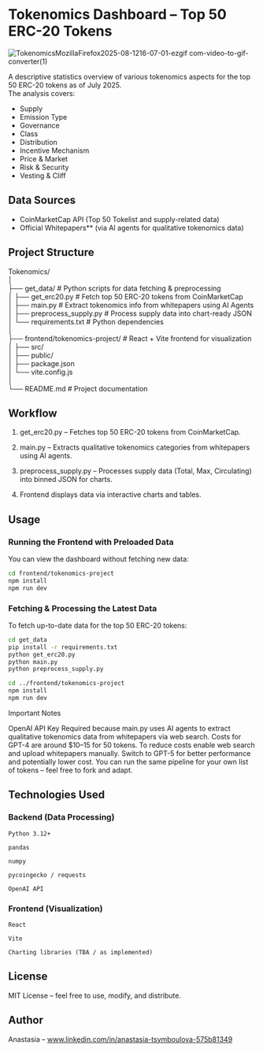 # Tokenomics Dashboard – Top 50 ERC-20 Tokens

![TokenomicsMozillaFirefox2025-08-1216-07-01-ezgif com-video-to-gif-converter(1)](https://github.com/user-attachments/assets/3f1945d2-bc0f-4141-bde6-56f3c1b6f80e)

A descriptive statistics overview of various tokenomics aspects for the top 50 ERC-20 tokens as of July 2025.  
The analysis covers:  
- Supply
- Emission Type
- Governance
- Class
- Distribution
- Incentive Mechanism
- Price & Market
- Risk & Security
- Vesting & Cliff


## Data Sources
- CoinMarketCap API (Top 50 Tokelist and supply-related data)
- Official Whitepapers** (via AI agents for qualitative tokenomics data)


## Project Structure

Tokenomics/  
│  
├── get_data/                      # Python scripts for data fetching & preprocessing  
│   ├── get_erc20.py               # Fetch top 50 ERC-20 tokens from CoinMarketCap  
│   ├── main.py                    # Extract tokenomics info from whitepapers using AI Agents  
│   ├── preprocess_supply.py       # Process supply data into chart-ready JSON  
│   └── requirements.txt           # Python dependencies  
│  
├── frontend/tokenomics-project/   # React + Vite frontend for visualization  
│   ├── src/  
│   ├── public/  
│   ├── package.json  
│   └── vite.config.js  
│  
└── README.md                      # Project documentation  


## Workflow

1. get_erc20.py – Fetches top 50 ERC-20 tokens from CoinMarketCap.

2. main.py – Extracts qualitative tokenomics categories from whitepapers using AI agents.

3. preprocess_supply.py – Processes supply data (Total, Max, Circulating) into binned JSON for charts.

4. Frontend displays data via interactive charts and tables.


## Usage
### Running the Frontend with Preloaded Data

You can view the dashboard without fetching new data:

```bash
cd frontend/tokenomics-project
npm install
npm run dev
```
### Fetching & Processing the Latest Data

To fetch up-to-date data for the top 50 ERC-20 tokens:
```bash
cd get_data
pip install -r requirements.txt
python get_erc20.py
python main.py
python preprocess_supply.py
```
```bash
cd ../frontend/tokenomics-project
npm install
npm run dev
```
Important Notes

OpenAI API Key Required because main.py uses AI agents to extract qualitative tokenomics data from whitepapers via web search.
Costs for GPT-4 are around $10–15 for 50 tokens. To reduce costs enable web search and upload whitepapers manually. Switch to GPT-5 for better performance and potentially lower cost.
You can run the same pipeline for your own list of tokens – feel free to fork and adapt.

## Technologies Used

### Backend (Data Processing)

    Python 3.12+

    pandas

    numpy

    pycoingecko / requests

    OpenAI API

### Frontend (Visualization)

    React

    Vite

    Charting libraries (TBA / as implemented)

## License

MIT License – feel free to use, modify, and distribute.

## Author

Anastasia – www.linkedin.com/in/anastasia-tsymboulova-575b81349
